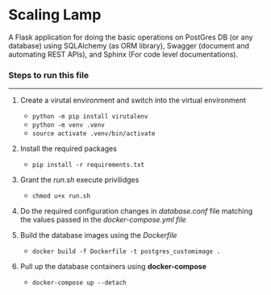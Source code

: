 # Scaling Lamp

A Flask application for doing the basic operations on PostGres DB (or any database) using SQLAlchemy (as ORM library), Swagger (document and automating REST APIs), and Sphinx (For code level documentations).

### Steps to run this file

---

1. Create a virutal environment and switch into the virtual environment  
    + `python -m pip install virutalenv`  
    + `python -m venv .venv`
    + `source activate .venv/bin/activate`

2. Install the required packages
    + `pip install -r requirements.txt`

3. Grant the *run.sh* execute privilidges
    + `chmod u+x run.sh`

4. Do the required configuration changes in *database.conf* file matching the values passed in the *docker-compose.yml file*

5. Build the database images using the *Dockerfile*
    + `docker build -f Dockerfile -t postgres_customimage .`

6. Pull up the database containers using **docker-compose**
    + `docker-compose up --detach`



